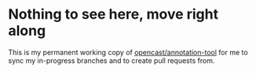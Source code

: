 # Nothing to see here, move right along

This is my permanent working copy of [opencast/annotation-tool](https://github.com/opencast/annotation-tool)
for me to sync my in-progress branches and to create pull requests from.
